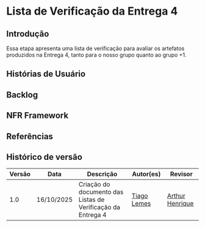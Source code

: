 # Lista de Verificação da Entrega 4 

## Introdução

Essa etapa apresenta uma lista de verificação para avaliar os artefatos produzidos na Entrega 4, tanto para o nosso grupo quanto ao grupo +1.  

## Histórias de Usuário

## Backlog

## NFR Framework

## Referências


## Histórico de versão

| Versão | Data | Descrição | Autor(es) | Revisor |
|--------|------|-----------|-----------|---------|
| 1.0    | 16/10/2025 | Criação do documento das Listas de Verificação da Entrega 4 | [Tiago Lemes](https://github.com/TiagoTeixeira-2005) |  [Arthur Henrique](https://github.com/arthurhvieira1) |